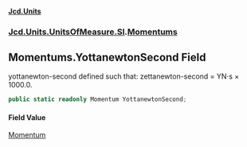 #### [Jcd.Units](index 'index')
### [Jcd.Units.UnitsOfMeasure.SI](Jcd.Units.UnitsOfMeasure.SI 'Jcd.Units.UnitsOfMeasure.SI').[Momentums](Momentums 'Jcd.Units.UnitsOfMeasure.SI.Momentums')

## Momentums.YottanewtonSecond Field

yottanewton-second defined such that: zettanewton-second = YN⋅s × 1000.0.

```csharp
public static readonly Momentum YottanewtonSecond;
```

#### Field Value
[Momentum](Momentum 'Jcd.Units.UnitTypes.Momentum')